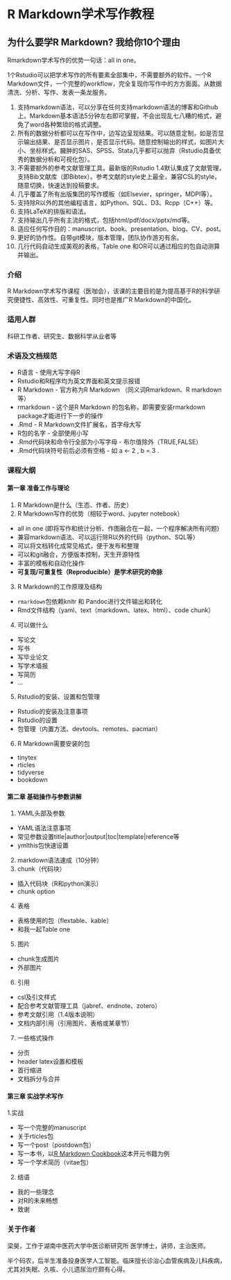 # R Markdown学术写作教程

## 为什么要学R Markdown? 我给你10个理由

Rmarkdown学术写作的优势一句话：all in one。

1个Rstudio可以把学术写作的所有要素全部集中，不需要额外的软件。一个R Markdown文件，一个完整的workflow，完全复现你写作中的方方面面。从数据清洗、分析、写作、发表一条龙服务。

1.	支持markdown语法，可以分享在任何支持markdown语法的博客和Github上。Markdown基本语法5分钟左右即可掌握，不会出现乱七八糟的格式，避免了word各种繁琐的格式调整。
2.	所有的数据分析都可以在写作中，边写边呈现结果。可以随意定制，如是否显示输出结果、是否显示图片，是否显示代码。随意控制输出的样式，如图片大小、坐标样式。臃肿的SAS、SPSS、Stata几乎都可以抛弃（Rstudio具备优秀的数据分析和可视化包）。
3.	不需要额外的参考文献管理工具，最新版的Rstudio 1.4默认集成了文献管理，支持Bib文献库（即Bibtex）。参考文献的style史上最全，兼容CSL的style，随意切换，快速达到投稿要求。
4.	几乎覆盖了所有出版集团的写作模板（如Elsevier，springer，MDPI等）。
5.	支持除R以外的其他编程语言，如Python、SQL、D3、Rcpp（C++）等。
6.	支持LaTeX的排版和语法。
7.	支持输出几乎所有主流的格式，包括html/pdf/docx/pptx/md等。
8.	适应任何写作目的：manuscript、book、presentation、blog、CV、post。
9.	更好的协作性。自带git模块，版本管理，团队协作游刃有余。
10.	几行代码自动生成美观的表格，Table one 和OR可以通过相应的包自动测算并输出。


### 介绍
R Markdown学术写作课程（医咖会），该课的主要目的是为提高基于R的科学研究便捷性、高效性、可重复性。同时也是推广R Markdown的中国化。

### 适用人群
科研工作者、研究生、数据科学从业者等

### 术语及文档规范

-   R语言 - 使用大写字母R
-   Rstudio和R程序均为英文界面和英文提示报错
-   R Markdown - 官方称为R Markdown （同义词Rmarkdown、R markdown等）
-   rmarkdown - 这个是R Markdown 的包名称，即需要安装rmarkdown package才能进行下一步的操作
-   .Rmd - R Markdown文件扩展名，首字母大写
-   R包的名字 - 全部使用小写
-   .Rmd代码块和命令行全部为小写字母 - 布尔值除外（TRUE,FALSE）
-   .Rmd代码块符号前后必须有空格 - 如 a <- 2 , b = 3 .


### 课程大纲

#### 第一章 准备工作与理论

1.  R Markdown是什么（生态、作者、历史）
2.  R Markdown写作的优势（相较于word、jupyter notebook）
- all in one (即将写作和统计分析、作图融合在一起，一个程序解决所有问题)
- 兼容markdown语法、可以运行除R以外的代码（python、SQL等）
- 可以将文档转化成常见格式，便于发布和整理
- 可以和git融合，方便版本控制，天生开源特性
- 丰富的模板和自动化操作
- **可复现/可重复性（Reproducible）是学术研究的命脉**
3.  R Markdown的工作原理及结构
- `rmarkdown`包依赖knitr 和 Pandoc进行文件输出和转化
- Rmd文件结构（yaml、text（markdown、latex、html）、code chunk）
4.  可以做什么
- 写论文
- 写书
- 写毕业论文
- 写学术墙报
- 写简历
- ... 
5.  Rstudio的安装、设置和包管理
- Rstudio的安装及注意事项
- Rstudio的设置
- 包管理（内置方法、devtools、remotes、pacman）
6.  R Markdown需要安装的包
- tinytex
- rticles
- tidyverse
- bookdown


#### 第二章 基础操作与参数讲解

1.  YAML头部及参数

- YAML语法注意事项
- 常见参数设置title|author|output|toc|template|reference等
- ymlthis包快速设置
  
2.  markdown语法速成（10分钟）
3.  chunk（代码块）
- 插入代码块（R和python演示）
- chunk option
4.  表格
- 表格使用的包（flextable、kable）
- 和我一起Table one
5.  图片
- chunk生成图片
- 外部图片
6. 引用
- csl及引文样式
- 配合参考文献管理工具（jabref、endnote、zotero）
- 参考文献引用（1.4版本说明）
- 文档内部引用（引用图片、表格或某章节）
7. 一些格式操作
- 分页
- header latex设置和模板
- 首行缩进
- 文档拆分与合并


#### 第三章 实战学术写作
1.实战
- 写一个完整的manuscript
- 关于rticles包
- 写一个post（postdown包）
- 写一本书，以[R Markdown Cookbook](https://github.com/yihui/rmarkdown-cookbook)这本开元书籍为例
- 写一个学术简历（vitae包）
2. 结语
- 我的一些理念
- 对R的未来畅想
- 致谢

### 关于作者
梁昊，工作于湖南中医药大学中医诊断研究所  医学博士，讲师，主治医师。

半个码农，后半生准备投身医学人工智能。临床擅长诊治心血管疾病及儿科疾病，尤其对失眠、久咳、小儿遗尿治疗颇有心得。

